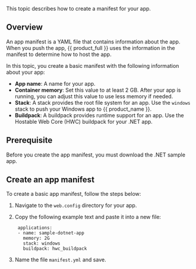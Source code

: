 This topic describes how to create a manifest for your app.

## Overview

An app manifest is a YAML file that contains information about the app.
When you push the app, {{ product_full }} uses the information in the manifest
to determine how to host the app.

In this topic, you create a basic manifest with the following information
about your app:

* **App name**: A name for your app.
* **Container memory**: Set this value to at least 2&nbsp;GB. After your app is
running, you can adjust this value to use less memory if needed.
* **Stack**: A stack provides the root file system for an app. Use the `windows`
stack to push your Windows app to {{ product_name }}.
* **Buildpack**: A buildpack provides runtime support for an app. Use the
Hostable Web Core (HWC) buildpack for your .NET app.

## Prerequisite

Before you create the app manifest, you must download the .NET sample app.

## Create an app manifest

To create a basic app manifest, follow the steps below:

1. Navigate to the `web.config` directory for your app.

1. Copy the following example text and paste it into a new file:

        applications:
        - name: sample-dotnet-app
          memory: 2G
          stack: windows
          buildpack: hwc_buildpack

1. Name the file `manifest.yml` and save.
